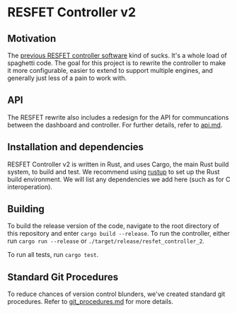# RESFET Controller v2

## Motivation

The [previous RESFET controller software](https://github.com/rice-eclipse/resfet) kind of sucks. It's a whole load of spaghetti code. The goal for this project is to rewrite the controller to make it more configurable, easier to extend to support multiple engines, and generally just less of a pain to work with.

## API

The RESFET rewrite also includes a redesign for the API for communcations between the dashboard and controller. For further details, refer to [api.md](https://github.com/rice-eclipse/resfet-controller-2/blob/master/api.md).

## Installation and dependencies

RESFET Controller v2 is written in Rust, and uses Cargo, the main Rust build system, to build and test. We recommend using [rustup](https://rustup.rs) to set up the Rust build environment. We will list any dependencies we add here (such as for C interoperation).

## Building

To build the release version of the code, navigate to the root directory of this repository and enter `cargo build --release`. To run the controller, either run `cargo run --release` or `./target/release/resfet_controller_2`.

To run all tests, run `cargo test`.

## Standard Git Procedures
To reduce chances of version control blunders, we've created standard git procedures. Refer to [git_procedures.md](https://github.com/rice-eclipse/resfet-controller-2/blob/master/git_procedures.md) for more details. 
